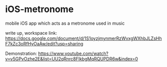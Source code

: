 # iOS-metronome
mobile iOS app which acts as a metronome used in music


write up, workspace link: https://docs.google.com/document/d/1S1oyzjmynmerRzWvxgWXhbJLZsHhF7kZc3oRfHyOaAw/edit?usp=sharing

Demonstration:
https://www.youtube.com/watch?v=v5GPvOzhe2E&list=UU2qRnrc8FlkbgMqRQUPDR6w&index=0
